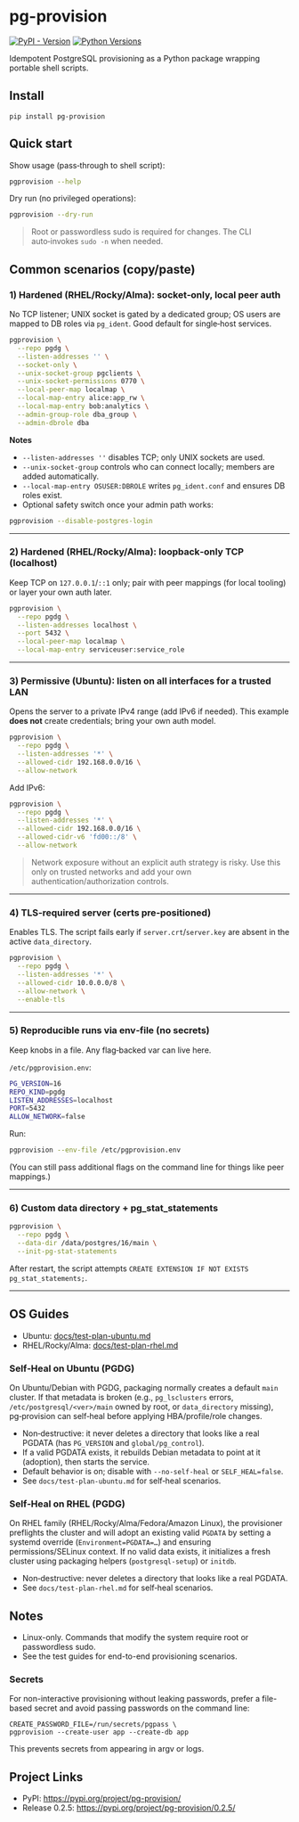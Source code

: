 # pg-provision

[![PyPI - Version](https://img.shields.io/pypi/v/pg-provision.svg)](https://pypi.org/project/pg-provision/) [![Python Versions](https://img.shields.io/pypi/pyversions/pg-provision.svg)](https://pypi.org/project/pg-provision/)

Idempotent PostgreSQL provisioning as a Python package wrapping portable shell scripts.

## Install

```
pip install pg-provision
```

## Quick start

Show usage (pass‑through to shell script):

```bash
pgprovision --help
```

Dry run (no privileged operations):

```bash
pgprovision --dry-run
```

> Root or passwordless sudo is required for changes. The CLI auto‑invokes `sudo -n` when needed.

## Common scenarios (copy/paste)

### 1) **Hardened (RHEL/Rocky/Alma): socket‑only, local peer auth**

No TCP listener; UNIX socket is gated by a dedicated group; OS users are mapped to DB roles via `pg_ident`. Good default for single‑host services.

```bash
pgprovision \
  --repo pgdg \
  --listen-addresses '' \
  --socket-only \
  --unix-socket-group pgclients \
  --unix-socket-permissions 0770 \
  --local-peer-map localmap \
  --local-map-entry alice:app_rw \
  --local-map-entry bob:analytics \
  --admin-group-role dba_group \
  --admin-dbrole dba
```

**Notes**

- `--listen-addresses ''` disables TCP; only UNIX sockets are used.
- `--unix-socket-group` controls who can connect locally; members are added automatically.
- `--local-map-entry OSUSER:DBROLE` writes `pg_ident.conf` and ensures DB roles exist.
- Optional safety switch once your admin path works:

```bash
pgprovision --disable-postgres-login
```

______________________________________________________________________

### 2) **Hardened (RHEL/Rocky/Alma): loopback‑only TCP (localhost)**

Keep TCP on `127.0.0.1`/`::1` only; pair with peer mappings (for local tooling) or layer your own auth later.

```bash
pgprovision \
  --repo pgdg \
  --listen-addresses localhost \
  --port 5432 \
  --local-peer-map localmap \
  --local-map-entry serviceuser:service_role
```

______________________________________________________________________

### 3) **Permissive (Ubuntu): listen on all interfaces for a trusted LAN**

Opens the server to a private IPv4 range (add IPv6 if needed). This example **does not** create credentials; bring your own auth model.

```bash
pgprovision \
  --repo pgdg \
  --listen-addresses '*' \
  --allowed-cidr 192.168.0.0/16 \
  --allow-network
```

Add IPv6:

```bash
pgprovision \
  --repo pgdg \
  --listen-addresses '*' \
  --allowed-cidr 192.168.0.0/16 \
  --allowed-cidr-v6 'fd00::/8' \
  --allow-network
```

> Network exposure without an explicit auth strategy is risky. Use this only on trusted networks and add your own authentication/authorization controls.

______________________________________________________________________

### 4) **TLS‑required server (certs pre‑positioned)**

Enables TLS. The script fails early if `server.crt`/`server.key` are absent in the active `data_directory`.

```bash
pgprovision \
  --repo pgdg \
  --listen-addresses '*' \
  --allowed-cidr 10.0.0.0/8 \
  --allow-network \
  --enable-tls
```

______________________________________________________________________

### 5) **Reproducible runs via env‑file (no secrets)**

Keep knobs in a file. Any flag‑backed var can live here.

`/etc/pgprovision.env`:

```bash
PG_VERSION=16
REPO_KIND=pgdg
LISTEN_ADDRESSES=localhost
PORT=5432
ALLOW_NETWORK=false
```

Run:

```bash
pgprovision --env-file /etc/pgprovision.env
```

(You can still pass additional flags on the command line for things like peer mappings.)

______________________________________________________________________

### 6) **Custom data directory + pg_stat_statements**

```bash
pgprovision \
  --repo pgdg \
  --data-dir /data/postgres/16/main \
  --init-pg-stat-statements
```

After restart, the script attempts `CREATE EXTENSION IF NOT EXISTS pg_stat_statements;`.

______________________________________________________________________

## OS Guides

- Ubuntu: [docs/test-plan-ubuntu.md](docs/test-plan-ubuntu.md)
- RHEL/Rocky/Alma: [docs/test-plan-rhel.md](docs/test-plan-rhel.md)

### Self‑Heal on Ubuntu (PGDG)

On Ubuntu/Debian with PGDG, packaging normally creates a default `main` cluster. If that metadata is broken (e.g., `pg_lsclusters` errors, `/etc/postgresql/<ver>/main` owned by root, or `data_directory` missing), pg‑provision can self‑heal before applying HBA/profile/role changes.

- Non‑destructive: it never deletes a directory that looks like a real PGDATA (has `PG_VERSION` and `global/pg_control`).
- If a valid PGDATA exists, it rebuilds Debian metadata to point at it (adoption), then starts the service.
- Default behavior is on; disable with `--no-self-heal` or `SELF_HEAL=false`.
- See `docs/test-plan-ubuntu.md` for self‑heal scenarios.

### Self‑Heal on RHEL (PGDG)

On RHEL family (RHEL/Rocky/Alma/Fedora/Amazon Linux), the provisioner preflights the cluster and will adopt an existing valid `PGDATA` by setting a systemd override (`Environment=PGDATA=…`) and ensuring permissions/SELinux context. If no valid data exists, it initializes a fresh cluster using packaging helpers (`postgresql-setup`) or `initdb`.

- Non‑destructive: never deletes a directory that looks like a real PGDATA.
- See `docs/test-plan-rhel.md` for self‑heal scenarios.

## Notes

- Linux-only. Commands that modify the system require root or passwordless sudo.
- See the test guides for end-to-end provisioning scenarios.

### Secrets

For non-interactive provisioning without leaking passwords, prefer a file-based secret and avoid passing passwords on the command line:

```
CREATE_PASSWORD_FILE=/run/secrets/pgpass \
pgprovision --create-user app --create-db app
```

This prevents secrets from appearing in argv or logs.

## Project Links

- PyPI: https://pypi.org/project/pg-provision/
- Release 0.2.5: https://pypi.org/project/pg-provision/0.2.5/
